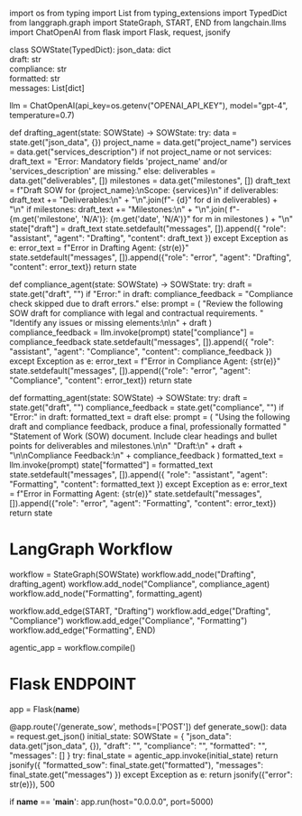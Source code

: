 import os
from typing import List
from typing_extensions import TypedDict
from langgraph.graph import StateGraph, START, END
from langchain.llms import ChatOpenAI
from flask import Flask, request, jsonify

class SOWState(TypedDict):
    json_data: dict         
    draft: str              
    compliance: str         
    formatted: str          
    messages: List[dict]    

llm = ChatOpenAI(api_key=os.getenv("OPENAI_API_KEY"), model="gpt-4", temperature=0.7)

def drafting_agent(state: SOWState) -> SOWState:
    try:
        data = state.get("json_data", {})
        project_name = data.get("project_name")
        services = data.get("services_description")
        if not project_name or not services:
            draft_text = "Error: Mandatory fields 'project_name' and/or 'services_description' are missing."
        else:
            deliverables = data.get("deliverables", [])
            milestones = data.get("milestones", [])
            draft_text = f"Draft SOW for {project_name}:\nScope: {services}\n"
            if deliverables:
                draft_text += "Deliverables:\n" + "\n".join(f"- {d}" for d in deliverables) + "\n"
            if milestones:
                draft_text += "Milestones:\n" + "\n".join(
                    f"- {m.get('milestone', 'N/A')}: {m.get('date', 'N/A')}" for m in milestones
                ) + "\n"
        state["draft"] = draft_text
        state.setdefault("messages", []).append({
            "role": "assistant",
            "agent": "Drafting",
            "content": draft_text
        })
except Exception as e:
        error_text = f"Error in Drafting Agent: {str(e)}"
        state.setdefault("messages", []).append({"role": "error", "agent": "Drafting", "content": error_text})
    return state

def compliance_agent(state: SOWState) -> SOWState:
    try:
        draft = state.get("draft", "")
        if "Error:" in draft:
            compliance_feedback = "Compliance check skipped due to draft errors."
        else:
            prompt = (
                "Review the following SOW draft for compliance with legal and contractual requirements. "
                "Identify any issues or missing elements:\n\n" + draft
            )
            compliance_feedback = llm.invoke(prompt)
        state["compliance"] = compliance_feedback
        state.setdefault("messages", []).append({
            "role": "assistant",
            "agent": "Compliance",
            "content": compliance_feedback
        })
    except Exception as e:
        error_text = f"Error in Compliance Agent: {str(e)}"
        state.setdefault("messages", []).append({"role": "error", "agent": "Compliance", "content": error_text})
    return state

def formatting_agent(state: SOWState) -> SOWState:
    try:
        draft = state.get("draft", "")
        compliance_feedback = state.get("compliance", "")
        if "Error:" in draft:
            formatted_text = draft
        else:
            prompt = (
                "Using the following draft and compliance feedback, produce a final, professionally formatted "
                "Statement of Work (SOW) document. Include clear headings and bullet points for deliverables and milestones.\n\n"
                "Draft:\n" + draft + "\n\nCompliance Feedback:\n" + compliance_feedback
            )
            formatted_text = llm.invoke(prompt)
        state["formatted"] = formatted_text
        state.setdefault("messages", []).append({
            "role": "assistant",
            "agent": "Formatting",
            "content": formatted_text
        })
    except Exception as e:
        error_text = f"Error in Formatting Agent: {str(e)}"
        state.setdefault("messages", []).append({"role": "error", "agent": "Formatting", "content": error_text})
    return state

# LangGraph Workflow
workflow = StateGraph(SOWState)
workflow.add_node("Drafting", drafting_agent)
workflow.add_node("Compliance", compliance_agent)
workflow.add_node("Formatting", formatting_agent)

workflow.add_edge(START, "Drafting")
workflow.add_edge("Drafting", "Compliance")
workflow.add_edge("Compliance", "Formatting")
workflow.add_edge("Formatting", END)

agentic_app = workflow.compile()

# Flask ENDPOINT
app = Flask(__name__)

@app.route('/generate_sow', methods=['POST'])
def generate_sow():
    data = request.get_json()
    initial_state: SOWState = {
        "json_data": data.get("json_data", {}),
        "draft": "",
        "compliance": "",
        "formatted": "",
        "messages": []
    }
    try:
        final_state = agentic_app.invoke(initial_state)
        return jsonify({
            "formatted_sow": final_state.get("formatted"),
            "messages": final_state.get("messages")
        })
    except Exception as e:
        return jsonify({"error": str(e)}), 500

if __name__ == '__main__':
    app.run(host="0.0.0.0", port=5000)


